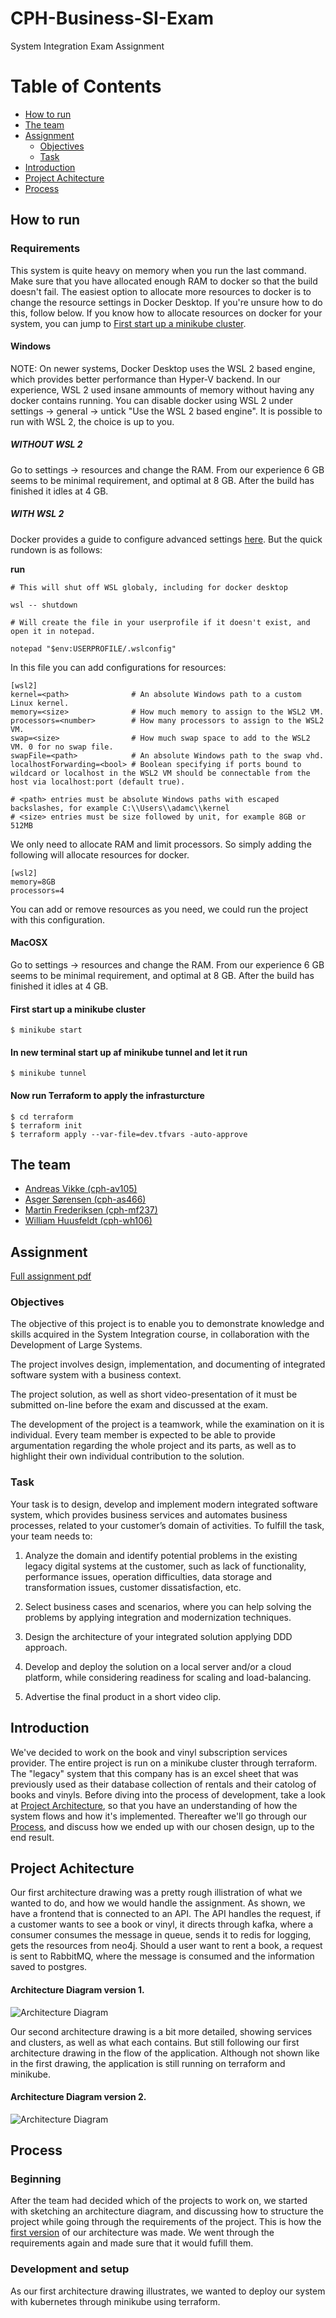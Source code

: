 # CPH-Business-SI-Exam
System Integration Exam Assignment
# Table of Contents
  - [How to run](#how-to-run)
  - [The team](#the-team)
  - [Assignment](#assignment)
    - [Objectives](#objectives)
    - [Task](#task)
  - [Introduction](#introduction)
  - [Project Achitecture](#project-achitecture)
  - [Process](#process)

## How to run 

### Requirements
This system is quite heavy on memory when you run the last command. Make sure that you have allocated enough RAM to docker so that the build doesn't fail. The easiest option to allocate more resources to docker is to change the resource settings in Docker Desktop. If you're unsure how to do this, follow below. If you know how to allocate resources on docker for your system, you can jump to [First start up a minikube cluster](#first-start-up-a-minikube-cluster). 

#### **Windows**
NOTE: On newer systems, Docker Desktop uses the WSL 2 based engine, which provides better performance than Hyper-V backend. In our experience, WSL 2 used insane ammounts of memory without having any docker contains running. You can disable docker using WSL 2 under settings -> general -> untick "Use the WSL 2 based engine". It is possible to run with WSL 2, the choice is up to you. 

##### **WITHOUT WSL 2**
Go to settings -> resources and change the RAM. From our experience 6 GB seems to be minimal requirement, and optimal at 8 GB. After the build has finished it idles at 4 GB. 

##### **WITH WSL 2**
Docker provides a guide to configure advanced settings [here](https://docs.microsoft.com/en-us/windows/wsl/wsl-config#configure-global-options-with-wslconfig). But the quick rundown is as follows:

**run** 
```
# This will shut off WSL globaly, including for docker desktop

wsl -- shutdown

# Will create the file in your userprofile if it doesn't exist, and open it in notepad. 

notepad "$env:USERPROFILE/.wslconfig"
```

In this file you can add configurations for resources:
````
[wsl2]
kernel=<path>              # An absolute Windows path to a custom Linux kernel.
memory=<size>              # How much memory to assign to the WSL2 VM.
processors=<number>        # How many processors to assign to the WSL2 VM.
swap=<size>                # How much swap space to add to the WSL2 VM. 0 for no swap file.
swapFile=<path>            # An absolute Windows path to the swap vhd.
localhostForwarding=<bool> # Boolean specifying if ports bound to wildcard or localhost in the WSL2 VM should be connectable from the host via localhost:port (default true).

# <path> entries must be absolute Windows paths with escaped backslashes, for example C:\\Users\\adamc\\kernel
# <size> entries must be size followed by unit, for example 8GB or 512MB
````

We only need to allocate RAM and limit processors. So simply adding the following will allocate resources for docker.
````
[wsl2]
memory=8GB            
processors=4
````

You can add or remove resources as you need, we could run the project with this configuration. 

#### **MacOSX**
Go to settings -> resources and change the RAM. From our experience 6 GB seems to be minimal requirement, and optimal at 8 GB. After the build has finished it idles at 4 GB. 

#### First start up a minikube cluster
```
$ minikube start
```
#### In new terminal start up af minikube tunnel and let it run
```
$ minikube tunnel
```
#### Now run Terraform to apply the infrasturcture
```
$ cd terraform
$ terraform init
$ terraform apply --var-file=dev.tfvars -auto-approve
```

## The team
- [Andreas Vikke (cph-av105)](https://github.com/andreasvikke)
- [Asger Sørensen (cph-as466)](https://github.com/asgerhs)
- [Martin Frederiksen (cph-mf237)](https://github.com/MartinFrederiksen)
- [William Huusfeldt (cph-wh106)](https://github.com/WSHuusfeldt)

## Assignment
[Full assignment pdf](/assets/SI2021ExamProject.pdf)

### Objectives
The objective of this project is to enable you to demonstrate knowledge and skills acquired in the
System Integration course, in collaboration with the Development of Large Systems.

The project involves design, implementation, and documenting of integrated software system with a
business context.

The project solution, as well as short video-presentation of it must be submitted on-line before the
exam and discussed at the exam.

The development of the project is a teamwork, while the examination on it is individual. Every team
member is expected to be able to provide argumentation regarding the whole project and its parts,
as well as to highlight their own individual contribution to the solution.

### Task
Your task is to design, develop and implement modern integrated software system, which provides
business services and automates business processes, related to your customer’s domain of activities.
To fulfill the task, your team needs to:
1. Analyze the domain and identify potential problems in the existing legacy digital systems at
the customer, such as lack of functionality, performance issues, operation difficulties, data
storage and transformation issues, customer dissatisfaction, etc.

2. Select business cases and scenarios, where you can help solving the problems by applying
integration and modernization techniques.

3. Design the architecture of your integrated solution applying DDD approach.
   
4. Develop and deploy the solution on a local server and/or a cloud platform, while considering
readiness for scaling and load-balancing.

5. Advertise the final product in a short video clip.

## Introduction
We've decided to work on the book and vinyl subscription services provider. The entire project is run on a minikube cluster through terraform. The "legacy" system that this company has is an excel sheet that was previously used as their database collection of rentals and their catolog of books and vinyls. Before diving into the process of development, take a look at [Project Architecture](#project-achitecture), so that you have an understanding of how the system flows and how it's implemented. Thereafter we'll go through our [Process](#process), and discuss how we ended up with our chosen design, up to the end result. 


## Project Achitecture
Our first architecture drawing was a pretty rough illistration of what we wanted to do, and how we would handle the assignment. As shown, we have a frontend that is connected to an API. The API handles the request, if a customer wants to see a book or vinyl, it directs through kafka, where a consumer consumes the message in queue, sends it to redis for logging, gets the resources from neo4j. Should a user want to rent a book, a request is sent to RabbitMQ, where the message is consumed and the information saved to postgres. 
#### Architecture Diagram version 1.
![Architecture Diagram](assets/architectureV1.png "Architecture Diagram version 1.")

Our second architecture drawing is a bit more detailed, showing services and clusters, as well as what each contains. But still following our first architecture drawing in the flow of the application. Although not shown like in the first drawing, the application is still running on terraform and minikube. 
#### Architecture Diagram version 2.
![Architecture Diagram](assets/architectureV2.png "Architecture Diagram version 2.")

## Process

### Beginning
After the team had decided which of the projects to work on, we started with sketching an architecture diagram, and discussing how to structure the project while going through the requirements of the project. This is how the [first version](#architecture-diagram-version-1) of our architecture was made. We went through the requirements again and made sure that it would fufill them.

### Development and setup
As our first architecture drawing illustrates, we wanted to deploy our system with kubernetes through minikube using terraform. 
